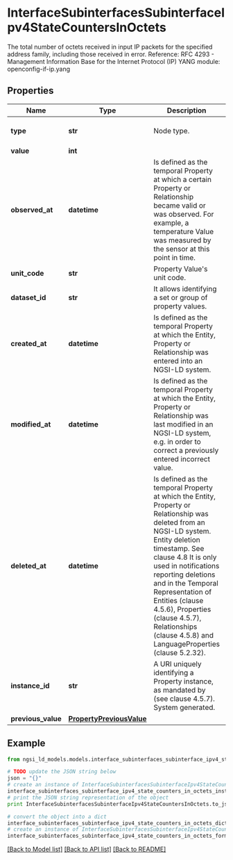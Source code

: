 # InterfaceSubinterfacesSubinterfaceIpv4StateCountersInOctets

The total number of octets received in input IP packets for the specified address family, including those received in error.  Reference: RFC 4293 - Management Information Base for the Internet Protocol (IP)  YANG module: openconfig-if-ip.yang 

## Properties

Name | Type | Description | Notes
------------ | ------------- | ------------- | -------------
**type** | **str** | Node type.  | [optional] [default to 'Property']
**value** | **int** |  | 
**observed_at** | **datetime** | Is defined as the temporal Property at which a certain Property or Relationship became valid or was observed. For example, a temperature Value was measured by the sensor at this point in time.  | [optional] 
**unit_code** | **str** | Property Value&#39;s unit code.  | [optional] 
**dataset_id** | **str** | It allows identifying a set or group of property values.  | [optional] 
**created_at** | **datetime** | Is defined as the temporal Property at which the Entity, Property or Relationship was entered into an NGSI-LD system.  | [optional] [readonly] 
**modified_at** | **datetime** | Is defined as the temporal Property at which the Entity, Property or Relationship was last modified in an NGSI-LD system, e.g. in order to correct a previously entered incorrect value.  | [optional] [readonly] 
**deleted_at** | **datetime** | Is defined as the temporal Property at which the Entity, Property or Relationship was deleted from an NGSI-LD system.  Entity deletion timestamp. See clause 4.8 It is only used in notifications reporting deletions and in the Temporal Representation of Entities (clause 4.5.6), Properties (clause 4.5.7), Relationships (clause 4.5.8) and LanguageProperties (clause 5.2.32).  | [optional] [readonly] 
**instance_id** | **str** | A URI uniquely identifying a Property instance, as mandated by (see clause 4.5.7). System generated.  | [optional] [readonly] 
**previous_value** | [**PropertyPreviousValue**](PropertyPreviousValue.md) |  | [optional] 

## Example

```python
from ngsi_ld_models.models.interface_subinterfaces_subinterface_ipv4_state_counters_in_octets import InterfaceSubinterfacesSubinterfaceIpv4StateCountersInOctets

# TODO update the JSON string below
json = "{}"
# create an instance of InterfaceSubinterfacesSubinterfaceIpv4StateCountersInOctets from a JSON string
interface_subinterfaces_subinterface_ipv4_state_counters_in_octets_instance = InterfaceSubinterfacesSubinterfaceIpv4StateCountersInOctets.from_json(json)
# print the JSON string representation of the object
print InterfaceSubinterfacesSubinterfaceIpv4StateCountersInOctets.to_json()

# convert the object into a dict
interface_subinterfaces_subinterface_ipv4_state_counters_in_octets_dict = interface_subinterfaces_subinterface_ipv4_state_counters_in_octets_instance.to_dict()
# create an instance of InterfaceSubinterfacesSubinterfaceIpv4StateCountersInOctets from a dict
interface_subinterfaces_subinterface_ipv4_state_counters_in_octets_form_dict = interface_subinterfaces_subinterface_ipv4_state_counters_in_octets.from_dict(interface_subinterfaces_subinterface_ipv4_state_counters_in_octets_dict)
```
[[Back to Model list]](../README.md#documentation-for-models) [[Back to API list]](../README.md#documentation-for-api-endpoints) [[Back to README]](../README.md)


